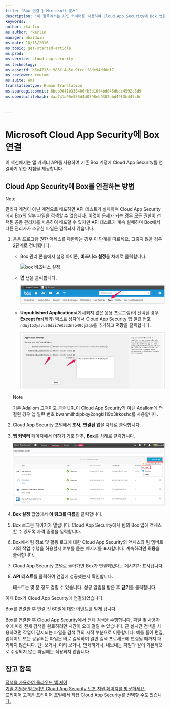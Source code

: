 ```yaml
---
title: "Box 연결 | Microsoft 문서"
description: "이 항목에서는 API 커넥터를 사용하여 Cloud App Security에 Box 앱을 연결하는 방법에 대한 정보를 제공합니다."
keywords: 
author: rkarlin
ms.author: rkarlin
manager: mbaldwin
ms.date: 10/15/2016
ms.topic: get-started-article
ms.prod: 
ms.service: cloud-app-security
ms.technology: 
ms.assetid: b3e4713e-986f-4a5e-9fcc-f8de94dd0df7
ms.reviewer: reutam
ms.suite: ems
translationtype: Human Translation
ms.sourcegitcommit: 6beb9041b338406fb5b16f4bd045dbdc4592c6d9
ms.openlocfilehash: 4aa741a90e356d440598eb9302dbd49f3b445c6c


---
```


# <a name="connect-box-to-microsoft-cloud-app-security"></a>Microsoft Cloud App Security에 Box 연결
이 섹션에서는 앱 커넥터 API를 사용하여 기존 Box 계정에 Cloud App Security를 연결하기 위한 지침을 제공합니다.  
  
## <a name="how-to-connect-box-to-cloud-app-security"></a>Cloud App Security에 Box를 연결하는 방법  
  
> [!NOTE]  
>  관리자 계정이 아닌 계정으로 배포하면 API 테스트가 실패하며 Cloud App Security에서 Box의 일부 파일을 검색할 수 없습니다. 이것이 문제가 되는 경우 모든 권한이 선택된 공동 관리자를 사용하여 배포할 수 있지만 API 테스트가 계속 실패하며 Box에서 다른 관리자가 소유한 파일은 검색되지 않습니다.  
  
1.  응용 프로그램 권한 액세스를 제한하는 경우 이 단계를 따르세요. 그렇지 않을 경우 2단계로 건너뜁니다.  
  
    -   Box 관리 콘솔에서 설정 아이콘, **비즈니스 설정**을 차례로 클릭합니다.  
  
         ![box 비즈니스 설정](./media/box-business-settings.png "box business settings")  
  
    -   **앱** 탭을 클릭합니다.  
  
         ![box 앱](./media/box-apps.png "box apps")  
  
    -   **Unpublished Applications**(게시되지 않은 응용 프로그램)이 선택된 경우 **Except for**(제외) 텍스트 상자에서 Cloud App Security 앱 일련 번호 `nduj1o3yavu30dii7e03c3n7p49cj2qh`를 추가하고 **저장**을 클릭합니다.  
  
         ![box 제외 설정](./media/box-settings-except-for.png "box settings except for")  
  
    > [!NOTE]  
    >  기존 Adallom 고객이고 콘솔 URL이 Cloud App Security가 아닌 Adallom에 연결된 경우 앱 일련 번호 bwahmilhdlpbqy2ongkl119o3lrkoshc를 사용합니다.  
  
2.  Cloud App Security 포털에서 **조사**, **연결된 앱**을 차례로 클릭합니다.  
  
3.  **앱 커넥터** 페이지에서 더하기 기호 단추, **Box**를 차례로 클릭합니다.  
  
     ![box 연결](./media/connect-box.png "connect box")  
  
4.  **Box 설정** 팝업에서 **이 링크를 따름**을 클릭합니다.  
  
5.  Box 로그온 페이지가 열립니다. Cloud App Security에서 팀의 Box 앱에 액세스할 수 있도록 자격 증명을 입력합니다.  
  
6.  Box에서 팀 정보 및 활동 로그에 대한 Cloud App Security의 액세스와 팀 멤버로서의 작업 수행을 허용할지 여부를 묻는 메시지를 표시합니다. 계속하려면 **허용**을 클릭합니다.  
  
7.  Cloud App Security 포털로 돌아가면 Box가 연결되었다는 메시지가 표시됩니다.  
  
8.  **API 테스트**를 클릭하여 연결에 성공했는지 확인합니다.  
  
     테스트는 몇 분 정도 걸릴 수 있습니다. 성공 알림을 받은 후 **닫기**를 클릭합니다.  
  
이제 Box가 Cloud App Security에 연결되었습니다.  
 
Box를 연결한 후 연결 전 60일에 대한 이벤트를 받게 됩니다.
  
Box를 연결한 후 Cloud App Security에서 전체 검색을 수행합니다. 파일 및 사용자 수에 따라 전체 검색을 완료하려면 시간이 오래 걸릴 수 있습니다. 근 실시간 검색을 사용하려면 작업이 감지되는 파일을 검색 큐의 시작 부분으로 이동합니다. 예를 들어 편집, 업데이트 또는 공유되는 파일은 바로 검색하며 일반 검색 프로세스에 연결될 때까지 대기하지 않습니다. 단, 보거나, 미리 보거나, 인쇄하거나, 내보내는 파일과 같이 기본적으로 수정되지 않는 파일에는 적용되지 않습니다.
  
## <a name="see-also"></a>참고 항목  
[정책을 사용하여 클라우드 앱 제어](control-cloud-apps-with-policies.md)   
[기술 지원을 받으려면 Cloud App Security 보조 지원 페이지를 방문하세요.](http://support.microsoft.com/oas/default.aspx?prid=16031)   
[프리미어 고객은 프리미어 포털에서 직접 Cloud App Security를 선택할 수도 있습니다.](https://premier.microsoft.com/)  
  
  


<!--HONumber=Nov16_HO5-->


